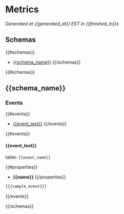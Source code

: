 # Metrics

_Generated at {{generated_at}} EST in {{finished_in}}s_

## Schemas

{{#schemas}}
* [{{schema_name}}](#{{schema_name_anchor}})
{{/schemas}}

{{#schemas}}

## {{schema_name}}

### Events

{{#events}}
* [{{event_text}}](#{{event_anchor}})
{{/events}}

{{#events}}
#### {{event_text}}

table: `{{event_name}}`

{{#properties}}
* __{{name}}__
{{/properties}}

```javascript
{{{sample_event}}}
```
{{/events}}

{{/schemas}}
